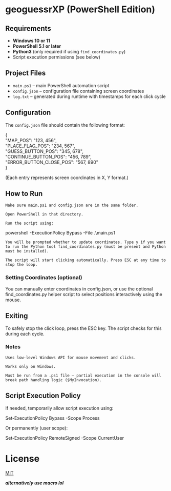 # geoguessrXP (PowerShell Edition)

## Requirements

- **Windows 10 or 11**
- **PowerShell 5.1 or later**
- **Python3** (only required if using `find_coordinates.py`)
- Script execution permissions (see below)

## Project Files

- `main.ps1` – main PowerShell automation script
- `config.json` – configuration file containing screen coordinates
- `log.txt` – generated during runtime with timestamps for each click cycle

## Configuration

The `config.json` file should contain the following format:

{  
    "MAP_POS": "123, 456",  
    "PLACE_FLAG_POS": "234, 567",  
    "GUESS_BUTTON_POS": "345, 678",  
    "CONTINUE_BUTTON_POS": "456, 789",  
    "ERROR_BUTTON_CLOSE_POS": "567, 890"  
}

(Each entry represents screen coordinates in X, Y format.)
## How to Run

    Make sure main.ps1 and config.json are in the same folder.

    Open PowerShell in that directory.

    Run the script using:

powershell -ExecutionPolicy Bypass -File .\main.ps1

    You will be prompted whether to update coordinates. Type y if you want to run the Python tool find_coordinates.py (must be present and Python must be installed).

    The script will start clicking automatically. Press ESC at any time to stop the loop.

### Setting Coordinates (optional)

You can manually enter coordinates in config.json, or use the optional find_coordinates.py helper script to select positions interactively using the mouse.
## Exiting

To safely stop the click loop, press the ESC key. The script checks for this during each cycle.
### Notes

    Uses low-level Windows API for mouse movement and clicks.

    Works only on Windows.

    Must be run from a .ps1 file — partial execution in the console will break path handling logic ($MyInvocation).
## Script Execution Policy

If needed, temporarily allow script execution using:

Set-ExecutionPolicy Bypass -Scope Process

Or permanently (user scope):

Set-ExecutionPolicy RemoteSigned -Scope CurrentUser

# License

[MIT](https://raw.githubusercontent.com/Kewals2PL/openguesserXP/refs/heads/main/LICENSE)


***alternatively use macro lol***
